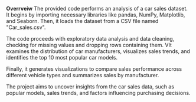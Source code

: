 **Overrveiw**
The provided code performs an analysis of a car sales dataset.<br> It begins by importing necessary libraries like pandas, NumPy, Matplotlib, and Seaborn. Then, it loads the dataset from a CSV file named "Car_sales.csv".

The code proceeds with exploratory data analysis and data cleaning,<br> checking for missing values and dropping rows containing them. VIt examines the distribution of car manufacturers, visualizes sales trends, and identifies the top 10 most popular car models.

Finally, it generates visualizations to compare sales performance across different vehicle types and summarizes sales by manufacturer.

The project aims to uncover insights from the car sales data, such as popular models, sales trends, and factors influencing purchasing decisions.
